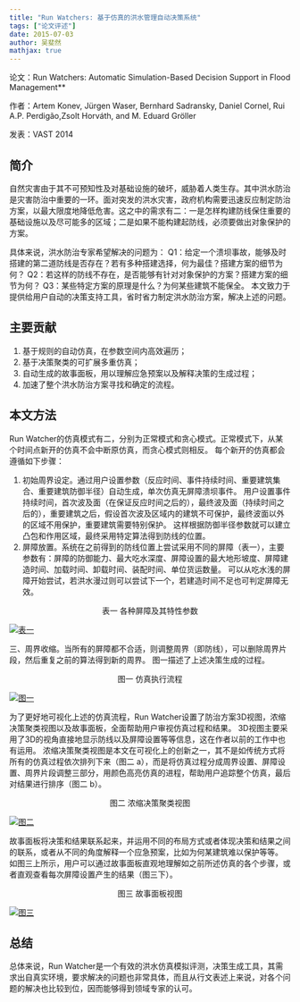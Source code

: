 ```yaml
---
title: "Run Watchers: 基于仿真的洪水管理自动决策系统"
tags: ["论文评述"]
date: 2015-07-03
author: 吴斐然
mathjax: true
---
```


论文：Run Watchers: Automatic Simulation-Based Decision Support in Flood Management**

作者：Artem Konev, Jürgen Waser, Bernhard Sadransky, Daniel Cornel, Rui A.P. Perdigão,Zsolt Horváth, and M. Eduard Gröller

发表：VAST 2014

 ## 简介

自然灾害由于其不可预知性及对基础设施的破坏，威胁着人类生存。其中洪水防治是灾害防治中重要的一环。面对突发的洪水灾害，政府机构需要迅速反应制定防治方案，以最大限度地降低危害。这之中的需求有二：一是怎样构建防线保住重要的基础设施以及尽可能多的区域；二是如果不能构建起防线，必须要做出对象保护的方案。

具体来说，洪水防治专家希望解决的问题为：
Q1：给定一个溃坝事故，能够及时搭建的第二道防线是否存在？若有多种搭建选择，何为最佳？搭建方案的细节为何？
Q2：若这样的防线不存在，是否能够有针对对象保护的方案？搭建方案的细节为何？
Q3：某些特定方案的原理是什么？为何某些建筑不能保全。
本文致力于提供给用户自动的决策支持工具，省时省力制定洪水防治方案，解决上述的问题。


## 主要贡献

1. 基于规则的自动仿真，在参数空间内高效遍历；
2. 基于决策聚类的可扩展多重仿真；
3. 自动生成的故事面板，用以理解应急预案以及解释决策的生成过程；
4. 加速了整个洪水防治方案寻找和确定的流程。

## 本文方法

Run Watcher的仿真模式有二，分别为正常模式和贪心模式。正常模式下，从某个时间点新开的仿真不会中断原仿真，而贪心模式则相反。
每个新开的仿真都会遵循如下步骤：

1. 初始周界设定。通过用户设置参数（反应时间、事件持续时间、重要建筑集合、重要建筑防御半径）自动生成，单次仿真无屏障溃坝事件。
   用户设置事件持续时间，首次波及面（在保证反应时间之后的），最终波及面（持续时间之后的），重要建筑之后，假设首次波及区域内的建筑不可保护，最终波面以外的区域不用保护，重要建筑需要特别保护。
   这样根据防御半径参数就可以建立凸包和作用区域，最终采用特定算法得到防线的位置。
2. 屏障放置。系统在之前得到的防线位置上尝试采用不同的屏障（表一），主要参数有：屏障的防御能力、最大吃水深度、屏障设置的最大地形坡度、屏障建造时间、加载时间、卸载时间、装配时间、单位货运数量。
   可以从吃水浅的屏障开始尝试，若洪水漫过则可以尝试下一个，若建造时间不足也可判定屏障无效。
<div align="center">表一  各种屏障及其特性参数</div>

[![表一](http://www.cad.zju.edu.cn/home/vagblog/wp-content/uploads/2015/07/table1.jpg)](http://www.cad.zju.edu.cn/home/vagblog/wp-content/uploads/2015/07/table1.jpg)


 

三、周界收缩。当所有的屏障都不合适，则调整周界（即防线），可以删除周界片段，然后重复之前的算法得到新的周界。
图一描述了上述决策生成的过程。

<div align="center">图一  仿真执行流程</div>

[![图一](http://www.cad.zju.edu.cn/home/vagblog/wp-content/uploads/2015/07/fig1.jpg)](http://www.cad.zju.edu.cn/home/vagblog/wp-content/uploads/2015/07/fig1.jpg)


为了更好地可视化上述的仿真流程，Run Watcher设置了防治方案3D视图，浓缩决策聚类视图以及故事面板，全面帮助用户审视仿真过程和结果。
3D视图主要采用了3D的视角直接地显示防线以及屏障设置等等信息，这在作者以前的工作中也有运用。
浓缩决策聚类视图是本文在可视化上的创新之一，其不是如传统方式将所有的仿真过程依次排列下来（图二 a），而是将仿真过程分成周界设置、屏障设置、周界片段调整三部分，用颜色高亮仿真的进程，帮助用户追踪整个仿真，最后对结果进行排序（图二 b）。

<div align="center">图二  浓缩决策聚类视图</div>

[![图二](http://www.cad.zju.edu.cn/home/vagblog/wp-content/uploads/2015/07/fig2.jpg)](http://www.cad.zju.edu.cn/home/vagblog/wp-content/uploads/2015/07/fig2.jpg)


故事面板将决策和结果联系起来，并运用不同的布局方式或者体现决策和结果之间的联系，或者从不同的角度解释一个应急预案，比如为何某建筑难以保护等等。
如图三上所示，用户可以通过故事面板直观地理解如之前所述仿真的各个步骤，或者直观查看每次屏障设置产生的结果（图三下）。

<div align="center"> 图三 故事面板视图 </div>

[![图三](http://www.cad.zju.edu.cn/home/vagblog/wp-content/uploads/2015/07/fig3.jpg)](http://www.cad.zju.edu.cn/home/vagblog/wp-content/uploads/2015/07/fig3.jpg)

## 总结

总体来说，Run Watcher是一个有效的洪水仿真模拟评测，决策生成工具，其需求出自真实环境，要求解决的问题也非常具体，而且从行文表述上来说，对各个问题的解决也比较到位，因而能够得到领域专家的认可。
